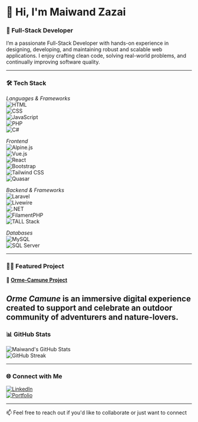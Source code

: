 # 👋 Hi, I'm Maiwand Zazai

### 💼 Full-Stack Developer

I’m a passionate Full-Stack Developer with hands-on experience in designing, developing, and maintaining robust and scalable web applications. I enjoy crafting clean code, solving real-world problems, and continually improving software quality.

---

### 🛠 Tech Stack

*Languages & Frameworks*  
![HTML](https://img.shields.io/badge/-HTML5-E34F26?logo=html5&logoColor=fff)  
![CSS](https://img.shields.io/badge/-CSS3-1572B6?logo=css3&logoColor=fff)  
![JavaScript](https://img.shields.io/badge/-JavaScript-F7DF1E?logo=javascript&logoColor=000)  
![PHP](https://img.shields.io/badge/-PHP-777BB4?logo=php&logoColor=fff)  
![C#](https://img.shields.io/badge/-C%23-239120?logo=c-sharp&logoColor=fff)

*Frontend*  
![Alpine.js](https://img.shields.io/badge/-Alpine.js-8BC0D0?logo=alpinelinux&logoColor=fff)  
![Vue.js](https://img.shields.io/badge/-Vue.js-4FC08D?logo=vue.js&logoColor=fff)  
![React](https://img.shields.io/badge/-React-61DAFB?logo=react&logoColor=000)  
![Bootstrap](https://img.shields.io/badge/-Bootstrap-7952B3?logo=bootstrap&logoColor=fff)  
![Tailwind CSS](https://img.shields.io/badge/-TailwindCSS-06B6D4?logo=tailwind-css&logoColor=fff)  
![Quasar](https://img.shields.io/badge/-Quasar-1976D2?logo=quasar&logoColor=fff)

*Backend & Frameworks*  
![Laravel](https://img.shields.io/badge/-Laravel-FF2D20?logo=laravel&logoColor=fff)  
![Livewire](https://img.shields.io/badge/-Livewire-4E1DD2?logo=laravel&logoColor=fff)  
![.NET](https://img.shields.io/badge/-.NET-512BD4?logo=dotnet&logoColor=fff)  
![FilamentPHP](https://img.shields.io/badge/-FilamentPHP-F97316?logo=laravel&logoColor=fff)  
![TALL Stack](https://img.shields.io/badge/-TALL%20Stack-0EA5E9?logo=laravel&logoColor=fff)

*Databases*  
![MySQL](https://img.shields.io/badge/-MySQL-4479A1?logo=mysql&logoColor=fff)  
![SQL Server](https://img.shields.io/badge/-SQL%20Server-CC2927?logo=microsoft-sql-server&logoColor=fff)

---

### 🚴‍♂ Featured Project

#### 🔗 [Orme-Camune Project](https://www.ormecamune.it)

*Orme Camune* is an immersive digital experience created to support and celebrate an outdoor community of adventurers and nature-lovers.
---

### 📊 GitHub Stats

![Maiwand's GitHub Stats](https://github-readme-stats.vercel.app/api?username=maiwandzazai&show_icons=true&theme=default)  
![GitHub Streak](https://streak-stats.demolab.com?user=maiwandzazai&theme=default)

---

### 🌐 Connect with Me

[![LinkedIn](https://img.shields.io/badge/-Maiwand%20Zazai-0077B5?logo=linkedin&logoColor=white)](https://www.linkedin.com/in/maiwand-zazai)  
[![Portfolio](https://img.shields.io/badge/-Portfolio-000000?logo=firefox&logoColor=white)](https://maiwand--zazai.web.app)

---

📫 Feel free to reach out if you'd like to collaborate or just want to connect
